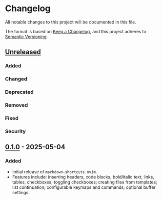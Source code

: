 # Changelog

All notable changes to this project will be documented in this file.

The format is based on [Keep a Changelog](https://keepachangelog.com/en/1.0.0/),
and this project adheres to [Semantic Versioning](https://semver.org/spec/v2.0.0.html).

## [Unreleased]

### Added

### Changed

### Deprecated

### Removed

### Fixed

### Security

## [0.1.0] - 2025-05-04

### Added

- Initial release of `markdown-shortcuts.nvim`.
- Features include: inserting headers, code blocks, bold/italic text, links, tables, checkboxes; toggling checkboxes; creating files from templates; list continuation; configurable keymaps and commands; optional buffer settings.

[Unreleased]: https://github.com/your-username/markdown-shortcuts.nvim/compare/v0.1.0...HEAD
[0.1.0]: https://github.com/your-username/markdown-shortcuts.nvim/releases/tag/v0.1.0
